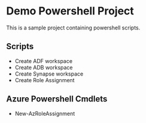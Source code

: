 # Demo Powershell Project
This is a sample project containing powershell scripts.

## Scripts
- Create ADF workspace
- Create ADB workspace
- Create Synapse workspace
- Create Role Assignment

## Azure Powershell Cmdlets
- New-AzRoleAssignment

